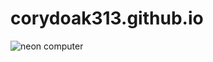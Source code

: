 # corydoak313.github.io
<picture>
  <source media="(prefers-color-scheme: dark)" srcset="https://www.freepik.com/premium-ai-image/laptop-dark-room-with-neon-lights-laptop-is-open-there-is-code-screen_178014620.htm">
  <source media="(prefers-color-scheme: light)" srcset="https://www.peakpx.com/en/hd-wallpaper-desktop-kgaty">
  <img alt="neon computer" src="https://www.freepik.com/premium-ai-image/laptop-dark-room-with-neon-lights-laptop-is-open-there-is-code-screen_178014620.htm
">
</picture>
